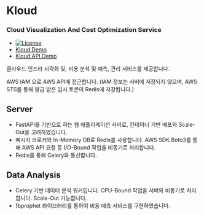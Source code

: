 # Kloud
### Cloud Visualization And Cost Optimization Service
- [![License](https://img.shields.io/badge/license-MIT-green.svg)](https://www.olis.or.kr/license/Detailselect.do?lId=1006)
- [Kloud Demo](https://kloud.prvt.dev)
- [Kloud API Demo](https://api.kloud.prvt.dev)

클라우드 인프라 시각화 및, 비용 분석 및 예측, 관리 서비스를 제공합니다. 

AWS IAM 으로 AWS API에 접근합니다. (IAM 정보는 서버에 저장되지 않으며, AWS STS를 통해 발급 받은 임시 토큰이 Redis에 저장됩니다.)

## Server
- FastAPI를 기반으로 하는 웹 애플리케이션 서버로, 컨테이너 기반 배포와 Scale-Out을 고려하였습니다.
- 메시지 브로커와 In-Memory DB로 Redis를 사용합니다. AWS SDK Boto3를 통해 AWS API 요청 등 I/O-Bound 작업을 비동기로 처리합니다.
- Redis를 통해 Celery와 통신합니다.

## Data Analysis
- Celery 기반 데이터 분석 워커입니다. CPU-Bound 작업을 서버와 비동기로 처리합니다. Scale-Out 가능합니다.
- fbprophet 라이브러리를 통하여 비용 예측 서비스를 구현하였습니다.
